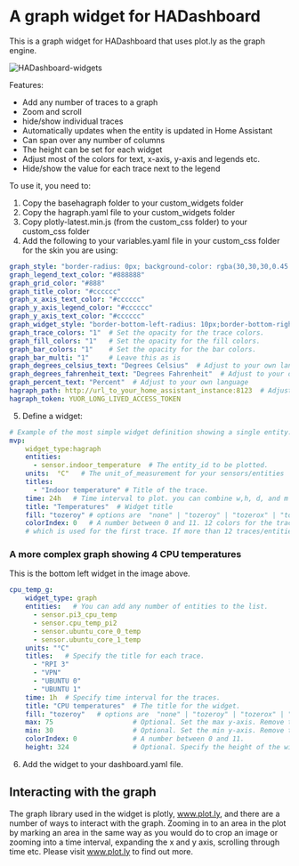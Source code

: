 # A graph widget for HADashboard

This is a graph widget for HADashboard that uses plot.ly as the graph engine.

![HADashboard-widgets](https://github.com/tjntomas/HADashboard-widgets/blob/master/img/hagraph_widget.png?raw=true)

Features:
* Add any number of traces to a graph
* Zoom and scroll
* hide/show individual traces
* Automatically updates when the entity is updated in Home Assistant
* Can span over any number of columns
* The height can be set for each widget
* Adjust most of the colors for text, x-axis, y-axis and legends etc.
* Hide/show the value for each trace next to the legend

To use it, you need to:
1. Copy the basehagraph folder to your custom_widgets folder
2. Copy the hagraph.yaml file to your custom_widgets folder
3. Copy plotly-latest.min.js (from the custom_css folder)  to your custom_css folder
4. Add the following to your variables.yaml file in your custom_css folder for the skin you are using:
````yaml
graph_style: "border-radius: 0px; background-color: rgba(30,30,30,0.45 );"  # Change to whichever css you like.
graph_legend_text_color: "#888888"
graph_grid_color: "#888"
graph_title_color: "#cccccc"
graph_x_axis_text_color: "#cccccc"
graph_y_axis_legend_color: "#cccccc"
graph_y_axis_text_color: "#cccccc"
graph_widget_style: "border-bottom-left-radius: 10px;border-bottom-right-radius: 10px;border-top-left-radius: 10px;border-top-right-radius: 10px;"
graph_trace_colors: "1"  # Set the opacity for the trace colors.
graph_fill_colors: "1"   # Set the opacity for the fill colors.
graph_bar_colors: "1"    # Set the opacity for the bar colors.
graph_bar_multi: "1"     # Leave this as is
graph_degrees_celsius_text: "Degrees Celsius"  # Adjust to your own language
graph_degrees_fahrenheit_text: "Degrees Fahrenheit"  # Adjust to your own language
graph_percent_text: "Percent"  # Adjust to your own language
hagraph_path: http://url_to_your_home_assistant_instance:8123  # Adjust the port if needed.
hagraph_token: YUOR_LONG_LIVED_ACCESS_TOKEN
````
5. Define a widget:
````yaml
# Example of the most simple widget definition showing a single entity:
mvp:
    widget_type:hagraph
    entities:
      - sensor.indoor_temperature  # The entity_id to be plotted.
    units:  °C"   # The unit_of_measurement for your sensors/entities
    titles:
      - "Indoor temperature" # Title of the trace.
    time: 24h   # Time interval to plot. you can combine w,h, d, and m as 2w1d3h20m (This would be 2 weeks, 1 day, 3 hours and 20 minutes)
    title: "Temperatures"  # Widget title
    fill: "tozeroy" # options are  "none" | "tozeroy" | "tozerox" | "tonexty" | "tonextx" | "toself" 
    colorIndex: 0   # A number between 0 and 11. 12 colors for the traces are predefined and the colorIndex defines 
    # which is used for the first trace. If more than 12 traces/entities are specified, the colors are rotated. 
````

### A more complex graph showing 4 CPU temperatures
This is the bottom left widget in the image above.
````yaml
cpu_temp_g:
    widget_type: graph
    entities:   # You can add any number of entities to the list.
      - sensor.pi3_cpu_temp
      - sensor.cpu_temp_pi2
      - sensor.ubuntu_core_0_temp
      - sensor.ubuntu_core_1_temp
    units: "°C"
    titles:   # Specify the title for each trace. 
      - "RPI 3"
      - "VPN"
      - "UBUNTU 0"
      - "UBUNTU 1"
    time: 1h  # Specify time interval for the traces.
    title: "CPU temperatures"  # The title for the widget.
    fill: "tozeroy"   # options are  "none" | "tozeroy" | "tozerox" | "tonexty" | "tonextx" | "toself" 
    max: 75                    # Optional. Set the max y-axis. Remove to fit the traces automatically.
    min: 30                    # Optional. Set the min y-axis. Remove to fit the traces automatically.
    colorIndex: 0              # A number between 0 and 11.
    height: 324                # Optional. Specify the height of the widget in pixels. Default is 215 pixels. 
````
6. Add the widget to your dashboard.yaml file. 

## Interacting with the graph
The graph library used in the widget is plotly, www.plot.ly, and there are a number of ways to interact with the graph. Zooming in to an area in the plot by marking an area in the same way as you would do to crop an image or zooming into a time interval, expanding the x and y axis, scrolling through time etc. Please visit www.plot.ly to find out more.
